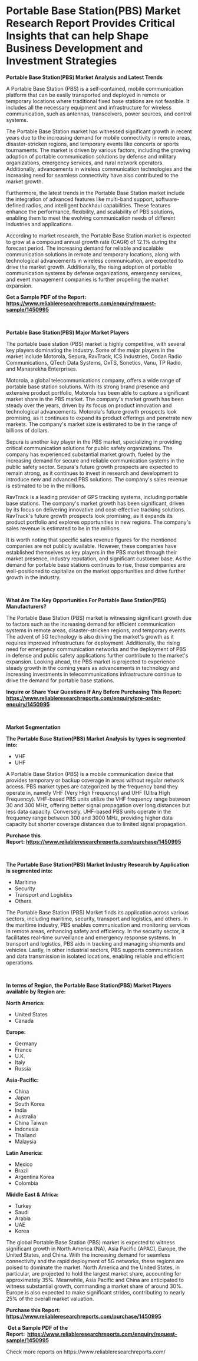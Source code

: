 <p><h1>Portable Base Station(PBS) Market Research Report Provides Critical Insights that can help Shape Business Development and Investment Strategies</h1></p><p><strong>Portable Base Station(PBS) Market Analysis and Latest Trends</strong></p>
<p><p>A Portable Base Station (PBS) is a self-contained, mobile communication platform that can be easily transported and deployed in remote or temporary locations where traditional fixed base stations are not feasible. It includes all the necessary equipment and infrastructure for wireless communication, such as antennas, transceivers, power sources, and control systems.</p><p>The Portable Base Station market has witnessed significant growth in recent years due to the increasing demand for mobile connectivity in remote areas, disaster-stricken regions, and temporary events like concerts or sports tournaments. The market is driven by various factors, including the growing adoption of portable communication solutions by defense and military organizations, emergency services, and rural network operators. Additionally, advancements in wireless communication technologies and the increasing need for seamless connectivity have also contributed to the market growth.</p><p>Furthermore, the latest trends in the Portable Base Station market include the integration of advanced features like multi-band support, software-defined radios, and intelligent backhaul capabilities. These features enhance the performance, flexibility, and scalability of PBS solutions, enabling them to meet the evolving communication needs of different industries and applications.</p><p>According to market research, the Portable Base Station market is expected to grow at a compound annual growth rate (CAGR) of 12.1% during the forecast period. The increasing demand for reliable and scalable communication solutions in remote and temporary locations, along with technological advancements in wireless communication, are expected to drive the market growth. Additionally, the rising adoption of portable communication systems by defense organizations, emergency services, and event management companies is further propelling the market expansion.</p></p>
<p><strong>Get a Sample PDF of the Report:&nbsp; <a href="https://www.reliableresearchreports.com/enquiry/request-sample/1450995">https://www.reliableresearchreports.com/enquiry/request-sample/1450995</a></strong></p>
<p>&nbsp;</p>
<p><strong>Portable Base Station(PBS) Major Market Players</strong></p>
<p><p>The portable base station (PBS) market is highly competitive, with several key players dominating the industry. Some of the major players in the market include Motorola, Sepura, RavTrack, ICS Industries, Codan Radio Communications, QTech Data Systems, OxTS, Sonetics, Vanu, TP Radio, and Manasrekha Enterprises.</p><p>Motorola, a global telecommunications company, offers a wide range of portable base station solutions. With its strong brand presence and extensive product portfolio, Motorola has been able to capture a significant market share in the PBS market. The company's market growth has been steady over the years, driven by its focus on product innovation and technological advancements. Motorola's future growth prospects look promising, as it continues to expand its product offerings and penetrate new markets. The company's market size is estimated to be in the range of billions of dollars.</p><p>Sepura is another key player in the PBS market, specializing in providing critical communication solutions for public safety organizations. The company has experienced substantial market growth, fueled by the increasing demand for secure and reliable communication systems in the public safety sector. Sepura's future growth prospects are expected to remain strong, as it continues to invest in research and development to introduce new and advanced PBS solutions. The company's sales revenue is estimated to be in the millions.</p><p>RavTrack is a leading provider of GPS tracking systems, including portable base stations. The company's market growth has been significant, driven by its focus on delivering innovative and cost-effective tracking solutions. RavTrack's future growth prospects look promising, as it expands its product portfolio and explores opportunities in new regions. The company's sales revenue is estimated to be in the millions.</p><p>It is worth noting that specific sales revenue figures for the mentioned companies are not publicly available. However, these companies have established themselves as key players in the PBS market through their market presence, industry reputation, and significant customer base. As the demand for portable base stations continues to rise, these companies are well-positioned to capitalize on the market opportunities and drive further growth in the industry.</p></p>
<p>&nbsp;</p>
<p><strong>What Are The Key Opportunities For Portable Base Station(PBS) Manufacturers?</strong></p>
<p><p>The Portable Base Station (PBS) market is witnessing significant growth due to factors such as the increasing demand for efficient communication systems in remote areas, disaster-stricken regions, and temporary events. The advent of 5G technology is also driving the market's growth as it requires improved infrastructure for deployment. Additionally, the rising need for emergency communication networks and the deployment of PBS in defense and public safety applications further contribute to the market's expansion. Looking ahead, the PBS market is projected to experience steady growth in the coming years as advancements in technology and increasing investments in telecommunications infrastructure continue to drive the demand for portable base stations.</p></p>
<p><strong>Inquire or Share Your Questions If Any Before Purchasing This Report: <a href="https://www.reliableresearchreports.com/enquiry/pre-order-enquiry/1450995">https://www.reliableresearchreports.com/enquiry/pre-order-enquiry/1450995</a></strong></p>
<p>&nbsp;</p>
<p><strong>Market Segmentation</strong></p>
<p><strong>The Portable Base Station(PBS) Market Analysis by types is segmented into:</strong></p>
<p><ul><li>VHF</li><li>UHF</li></ul></p>
<p><p>A Portable Base Station (PBS) is a mobile communication device that provides temporary or backup coverage in areas without regular network access. PBS market types are categorized by the frequency band they operate in, namely VHF (Very High Frequency) and UHF (Ultra High Frequency). VHF-based PBS units utilize the VHF frequency range between 30 and 300 MHz, offering better signal propagation over long distances but less data capacity. Conversely, UHF-based PBS units operate in the frequency range between 300 and 3000 MHz, providing higher data capacity but shorter coverage distances due to limited signal propagation.</p></p>
<p><strong>Purchase this Report:&nbsp;<a href="https://www.reliableresearchreports.com/purchase/1450995">https://www.reliableresearchreports.com/purchase/1450995</a></strong></p>
<p>&nbsp;</p>
<p><strong>The Portable Base Station(PBS) Market Industry Research by Application is segmented into:</strong></p>
<p><ul><li>Maritime</li><li>Security</li><li>Transport and Logistics</li><li>Others</li></ul></p>
<p><p>The Portable Base Station (PBS) Market finds its application across various sectors, including maritime, security, transport and logistics, and others. In the maritime industry, PBS enables communication and monitoring services in remote areas, enhancing safety and efficiency. In the security sector, it facilitates real-time surveillance and emergency response systems. In transport and logistics, PBS aids in tracking and managing shipments and vehicles. Lastly, in other industrial sectors, PBS supports communication and data transmission in isolated locations, enabling reliable and efficient operations.</p></p>
<p>&nbsp;</p>
<p><strong>In terms of Region, the Portable Base Station(PBS) Market Players available by Region are:</strong></p>
<p>
    <p> <strong> North America: </strong>
        <ul>
            <li>United States</li>
            <li>Canada</li>
        </ul>
        </p> 
    <p> <strong> Europe: </strong>
        <ul>
            <li>Germany</li>
            <li>France</li>
            <li>U.K.</li>
            <li>Italy</li>
            <li>Russia</li>
        </ul>
        </p> 
    <p> <strong> Asia-Pacific: </strong>
        <ul>
            <li>China</li>
            <li>Japan</li>
            <li>South Korea</li>
            <li>India</li>
            <li>Australia</li>
            <li>China Taiwan</li>
            <li>Indonesia</li>
            <li>Thailand</li>
            <li>Malaysia</li>
        </ul>
        </p> 
    <p> <strong> Latin America: </strong>
        <ul>
            <li>Mexico</li>
            <li>Brazil</li>
            <li>Argentina Korea</li>
            <li>Colombia</li>
        </ul>
        </p> 
    <p> <strong> Middle East & Africa: </strong>
        <ul>
            <li>Turkey</li>
            <li>Saudi</li>
            <li>Arabia</li>
            <li>UAE</li>
            <li>Korea</li>
        </ul>
    </p>
    </p>
<p><p>The global Portable Base Station (PBS) market is expected to witness significant growth in North America (NA), Asia Pacific (APAC), Europe, the United States, and China. With the increasing demand for seamless connectivity and the rapid deployment of 5G networks, these regions are poised to dominate the market. North America and the United States, in particular, are projected to hold the largest market share, accounting for approximately 35%. Meanwhile, Asia Pacific and China are anticipated to witness substantial growth, commanding a market share of around 30%. Europe is also expected to make significant strides, contributing to nearly 25% of the overall market valuation.</p></p>
<p><strong>Purchase this Report: <a href="https://www.reliableresearchreports.com/purchase/1450995">https://www.reliableresearchreports.com/purchase/1450995</a></strong></p>
<p>&nbsp;<strong>Get a Sample PDF of the Report:&nbsp;&nbsp;<a href="https://www.reliableresearchreports.com/enquiry/request-sample/1450995">https://www.reliableresearchreports.com/enquiry/request-sample/1450995</a></strong></p>
<p><strong></strong></p>
<p>Check more reports on https://www.reliableresearchreports.com/</p>